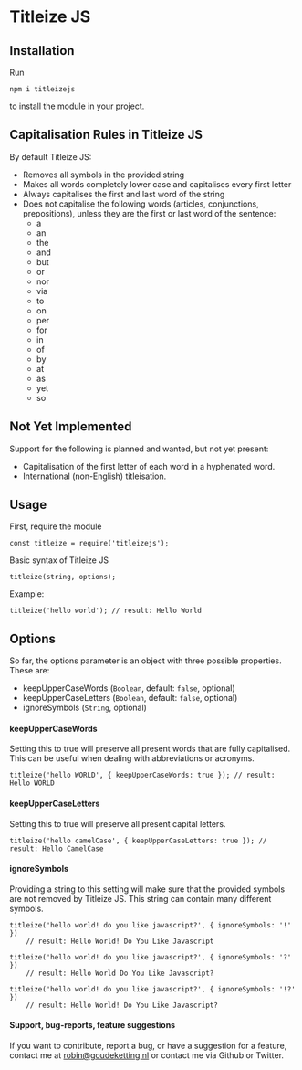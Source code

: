 # Titleize JS

## Installation

Run

```
npm i titleizejs
```

to install the module in your project.

## Capitalisation Rules in Titleize JS

By default Titleize JS:

- Removes all symbols in the provided string
- Makes all words completely lower case and capitalises every first letter
- Always capitalises the first and last word of the string
- Does not capitalise the following words (articles, conjunctions, prepositions), unless they are the first or last word of the sentence:
  - a
  - an
  - the
  - and
  - but
  - or
  - nor
  - via
  - to
  - on
  - per
  - for
  - in
  - of
  - by
  - at
  - as
  - yet
  - so

## Not Yet Implemented

Support for the following is planned and wanted, but not yet present:

- Capitalisation of the first letter of each word in a hyphenated word.
- International (non-English) titleisation.

## Usage

First, require the module

```
const titleize = require('titleizejs');
```

Basic syntax of Titleize JS

```
titleize(string, options);
```

Example:

```
titleize('hello world'); // result: Hello World
```

## Options

So far, the options parameter is an object with three possible properties. These are:

- keepUpperCaseWords (`Boolean`, default: `false`, optional)
- keepUpperCaseLetters (`Boolean`, default: `false`, optional)
- ignoreSymbols (`String`, optional)

#### keepUpperCaseWords

Setting this to true will preserve all present words that are fully capitalised. This can be useful when dealing with abbreviations or acronyms.

```
titleize('hello WORLD', { keepUpperCaseWords: true }); // result: Hello WORLD
```

#### keepUpperCaseLetters

Setting this to true will preserve all present capital letters.

```
titleize('hello camelCase', { keepUpperCaseLetters: true }); // result: Hello CamelCase
```

#### ignoreSymbols

Providing a string to this setting will make sure that the provided symbols are not removed by Titleize JS. This string can contain many different symbols.

```
titleize('hello world! do you like javascript?', { ignoreSymbols: '!' })
    // result: Hello World! Do You Like Javascript

titleize('hello world! do you like javascript?', { ignoreSymbols: '?' })
    // result: Hello World Do You Like Javascript?

titleize('hello world! do you like javascript?', { ignoreSymbols: '!?' })
    // result: Hello World! Do You Like Javascript?
```

#### Support, bug-reports, feature suggestions

If you want to contribute, report a bug, or have a suggestion for a feature, contact me at robin@goudeketting.nl or contact me via Github or Twitter.
